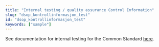 ```yaml
---
title: "Internal testing / quality assurance Control Information"
slug: "dsop_kontrollinformasjon_test"
id: "dsop_kontrollinformasjon_test"
keywords: ["sample"]
---
```


See documentation for internal testing for the Common Standard
[here](/dsop_kontroll_test).